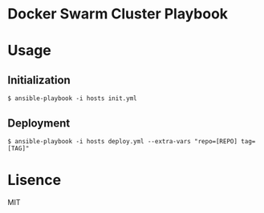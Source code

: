 Docker Swarm Cluster Playbook
=============================

# Usage

## Initialization

```
$ ansible-playbook -i hosts init.yml
```

## Deployment

```
$ ansible-playbook -i hosts deploy.yml --extra-vars "repo=[REPO] tag=[TAG]"
```

# Lisence

MIT
